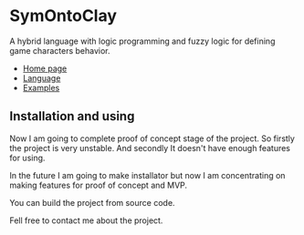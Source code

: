 # SymOntoClay
A hybrid language with logic programming and fuzzy logic for defining game characters behavior.

* [Home page](https://symontoclay.github.io/)
* [Language](https://symontoclay.github.io/docs/spec.html)
* [Examples](https://symontoclay.github.io/docs/lng_examples/index.html)

## Installation and using
Now I am going to complete proof of concept stage of the project.
So firstly the project is very unstable.
And secondly It doesn't have enough features for using.

In the future I am going to make installator but now I am concentrating on making features for proof of concept and MVP.

You can build the project from source code.

Fell free to contact me about the project.